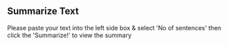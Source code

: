 ## Summarize Text
Please paste your text into the left side box & select 'No of sentences' then click the 'Summarize!' to view the summary